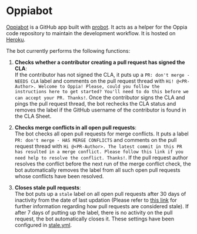 # Oppiabot

[Oppiabot](https://github.com/oppia/oppiabot) is a GitHub app built with [probot](https://github.com/probot/probot). It acts as a helper for the Oppia code repository to maintain the development workflow. It is hosted on [Heroku](https://www.heroku.com/).

The bot currently performs the following functions:

1. **Checks whether a contributor creating a pull request has signed the CLA**:  
    If the contributor has not signed the CLA, it puts up a `PR: don't merge - NEEDS CLA` label and comments on the pull request thread with `Hi! @<PR-Author>. Welcome to Oppia! Please, could you follow the instructions here to get started? You'll need to do this before we can accept your PR. Thanks!`.
    Once the contributor signs the CLA and pings the pull request thread, the bot rechecks the CLA status and removes the label if the GitHub username of the contributor is found in the CLA Sheet.

2. **Checks merge conflicts in all open pull requests**:  
    The bot checks all open pull requests for merge conflicts. It puts a label `PR: don't merge - HAS MERGE CONFLICTS` and comments on the pull request thread with `Hi @<PR-Author>. The latest commit in this PR has resulted in a merge conflict. Please follow this link if you need help to resolve the conflict. Thanks!`. If the pull request author resolves the conflict before the next run of the merge conflict check, the bot automatically removes the label from all such open pull requests whose conflicts have been resolved.

3. **Closes stale pull requests**:  
     The bot puts up a `stale` label on all open pull requests after 30 days of inactivity from the date of last updation (Please refer to [this link](https://github.com/probot/stale#how-are-issues-and-pull-requests-considered-stale) for further information regarding how pull requests are considered stale). If after 7 days of putting up the label, there is no activity on the pull request, the bot automatically closes it. These settings have been configured in [stale.yml](https://github.com/oppia/oppia/blob/develop/.github/stale.yml).
